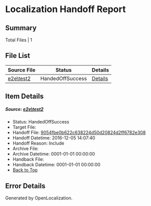 # <a name='report-top'></a> Localization Handoff Report

## Summary
 Total Files | 1

## File List
 Source File | Status | Details 
 ----------- | ------ | ------- 
 [e2e\test2](https://github.com/OpenLocalizationTestOrg/ol-test0/blob/2ae9273a70af2a27e15db0587aa85b182ecd3f4a/e2e/test2) | HandedOffSuccess | [Details](#9054fbe0b622c638224d50d20824d2ff6782e3083)

## Item Details
##### <a name='9054fbe0b622c638224d50d20824d2ff6782e3083'></a> Source: [e2e\test2](https://github.com/OpenLocalizationTestOrg/ol-test0/blob/2ae9273a70af2a27e15db0587aa85b182ecd3f4a/e2e/test2)
* Status: HandedOffSuccess
* Target File: 
* Handoff File: [9054fbe0b622c638224d50d20824d2ff6782e308](https://github.com/OpenLocalizationTestOrg/ol-test0-handoff/blob/ee33b7a748a9df45e1921aa272c1bf0a8aa3843f/ol-handoff/OpenLocalizationTestOrg/ol-test0-zhcn/shujia/ht/9054fbe0b622c638224d50d20824d2ff6782e308)
* Handoff Datetime: 2016-12-05 14:07:40
* Handoff Reason: Include
* Archive File: 
* Archive Datetime: 0001-01-01 00:00:00
* Handback File: 
* Handback Datetime: 0001-01-01 00:00:00
* [Back to Top](#report-top)


## Error Details

Generated by OpenLocalization.
